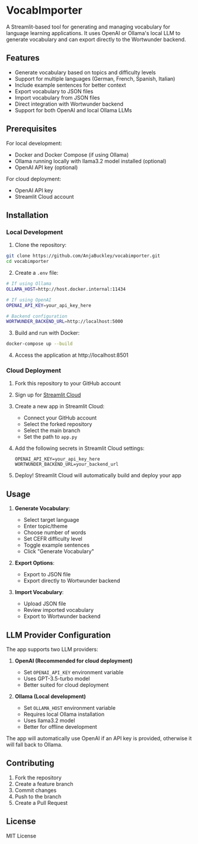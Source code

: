 # VocabImporter

A Streamlit-based tool for generating and managing vocabulary for language learning applications. It uses OpenAI or Ollama's local LLM to generate vocabulary and can export directly to the Wortwunder backend.

## Features

- Generate vocabulary based on topics and difficulty levels
- Support for multiple languages (German, French, Spanish, Italian)
- Include example sentences for better context
- Export vocabulary to JSON files
- Import vocabulary from JSON files
- Direct integration with Wortwunder backend
- Support for both OpenAI and local Ollama LLMs

## Prerequisites

For local development:
- Docker and Docker Compose (if using Ollama)
- Ollama running locally with llama3.2 model installed (optional)
- OpenAI API key (optional)

For cloud deployment:
- OpenAI API key
- Streamlit Cloud account

## Installation

### Local Development

1. Clone the repository:
```bash
git clone https://github.com/AnjaBuckley/vocabimporter.git
cd vocabimporter
```

2. Create a `.env` file:
```bash
# If using Ollama
OLLAMA_HOST=http://host.docker.internal:11434

# If using OpenAI
OPENAI_API_KEY=your_api_key_here

# Backend configuration
WORTWUNDER_BACKEND_URL=http://localhost:5000
```

3. Build and run with Docker:
```bash
docker-compose up --build
```

4. Access the application at http://localhost:8501

### Cloud Deployment

1. Fork this repository to your GitHub account

2. Sign up for [Streamlit Cloud](https://streamlit.io/cloud)

3. Create a new app in Streamlit Cloud:
   - Connect your GitHub account
   - Select the forked repository
   - Select the main branch
   - Set the path to `app.py`

4. Add the following secrets in Streamlit Cloud settings:
   ```
   OPENAI_API_KEY=your_api_key_here
   WORTWUNDER_BACKEND_URL=your_backend_url
   ```

5. Deploy! Streamlit Cloud will automatically build and deploy your app

## Usage

1. **Generate Vocabulary**:
   - Select target language
   - Enter topic/theme
   - Choose number of words
   - Set CEFR difficulty level
   - Toggle example sentences
   - Click "Generate Vocabulary"

2. **Export Options**:
   - Export to JSON file
   - Export directly to Wortwunder backend

3. **Import Vocabulary**:
   - Upload JSON file
   - Review imported vocabulary
   - Export to Wortwunder backend

## LLM Provider Configuration

The app supports two LLM providers:

1. **OpenAI (Recommended for cloud deployment)**
   - Set `OPENAI_API_KEY` environment variable
   - Uses GPT-3.5-turbo model
   - Better suited for cloud deployment

2. **Ollama (Local development)**
   - Set `OLLAMA_HOST` environment variable
   - Requires local Ollama installation
   - Uses llama3.2 model
   - Better for offline development

The app will automatically use OpenAI if an API key is provided, otherwise it will fall back to Ollama.

## Contributing

1. Fork the repository
2. Create a feature branch
3. Commit changes
4. Push to the branch
5. Create a Pull Request

## License

MIT License
